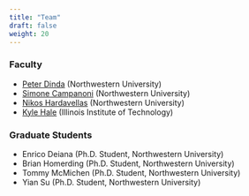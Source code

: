 ```yaml
---
title: "Team"
draft: false
weight: 20
---
```


### Faculty

- [Peter Dinda](http://pdinda.org/) (Northwestern University)
- [Simone Campanoni](https://users.cs.northwestern.edu/~simonec/) (Northwestern University)
- [Nikos Hardavellas](https://users.cs.northwestern.edu/~hardav/) (Northwestern University)
- [Kyle Hale](https://halek.co/) (Illinois Institute of Technology)

### Graduate Students

- Enrico Deiana (Ph.D. Student, Northwestern University)
- Brian Homerding (Ph.D. Student, Northwestern University)
- Tommy McMichen (Ph.D. Student, Northwestern University)
- Yian Su (Ph.D. Student, Northwestern University)
